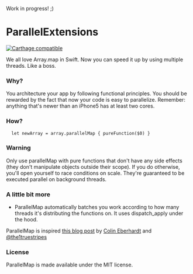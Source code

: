 
Work in progress! ;)

# ParallelExtensions

[![Carthage compatible](https://img.shields.io/badge/Carthage-compatible-4BC51D.svg?style=flat)](https://github.com/Carthage/Carthage)

We all love Array.map in Swift.
Now you can speed it up by using multiple threads. Like a boss.

### Why?

You architecture your app by following functional principles. You should be rewarded by the fact that now your code is easy to parallelize. Remember: anything that's newer than an iPhone5 has at least two cores.

### How?

      let newArray = array.parallelMap { pureFunction($0) }
      
      
### Warning

Only use parallelMap with pure functions that don't have any side effects (they don't manipulate objects outside their scope). If you do otherwise, you'll open yourself to race conditions on scale. They're guaranteed to be executed parallel on background threads.

### A little bit more

- ParallelMap automatically batches you work according to how many threads it's distributing the functions on. It uses dispatch_apply under the hood.

ParallelMap is inspired [this blog post](http://blog.scottlogic.com/2014/10/29/concurrent-functional-swift.html) by [Colin Eberhardt](http://blog.scottlogic.com/ceberhardt/) and [@the1truestripes](https://twitter.com/the1truestripes)

### License

ParallelMap is made available under the MIT license. 
